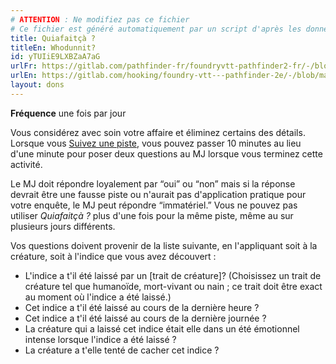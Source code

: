 ```yaml
---
# ATTENTION : Ne modifiez pas ce fichier
# Ce fichier est généré automatiquement par un script d'après les données du module Foundry VTT officiel et de sa traduction
title: Quiafaitçà ?
titleEn: Whodunnit?
id: yTUIiE9LXBZaA7aG
urlFr: https://gitlab.com/pathfinder-fr/foundryvtt-pathfinder2-fr/-/blob/master/data/feats/yTUIiE9LXBZaA7aG.htm
urlEn: https://gitlab.com/hooking/foundry-vtt---pathfinder-2e/-/blob/master/packs/data/feats.db/whodunnit.json
layout: dons
---
```

**Fréquence** une fois par jour

Vous considérez avec soin votre affaire et éliminez certains des détails. Lorsque vous [Suivez une piste](../actions/suivre-une-piste.html), vous pouvez passer 10 minutes au lieu d'une minute pour poser deux questions au MJ lorsque vous terminez cette activité.

Le MJ doit répondre loyalement par “oui” ou “non” mais si la réponse devrait être une fausse piste ou n'aurait pas d'application pratique pour votre enquête, le MJ peut répondre “immatériel.” Vous ne pouvez pas utiliser *Quiafaitçà ?* plus d'une fois pour la même piste, même au sur plusieurs jours différents.

Vos questions doivent provenir de la liste suivante, en l'appliquant soit à la créature, soit à l'indice que vous avez découvert :

- L'indice a t'il été laissé par un [trait de créature]? (Choisissez un trait de créature tel que humanoïde, mort-vivant ou nain ; ce trait doit être exact au moment où l'indice a été laissé.)
- Cet indice a t'il été laissé au cours de la dernière heure ?
- Cet indice a t'il été laissé au cours de la dernière journée ?
- La créature qui a laissé cet indice était elle dans un été émotionnel intense lorsque l'indice a été laissé ?
- La créature a t'elle tenté de cacher cet indice ?
